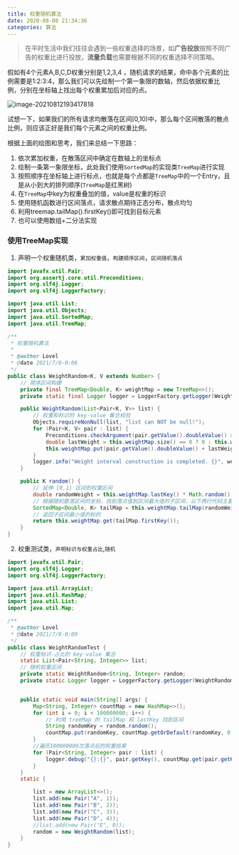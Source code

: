 ```yaml
---
title: 权重随机算法
date: 2020-08-08 21:34:36
categories: 算法
---
```

>   在平时生活中我们往往会遇到一些权重选择的场景，如**广告投放**按照不同广告的权重比进行投放，**流量负载**也需要根据不同的权重选择不同策略。

假如有4个元素A,B,C,D权重分别是1,2,3,4 ，随机请求的结果，命中各个元素的比例需要是1:2:3:4，那么我们可以先绘制一个第一象限的数轴，然后依据权重比例，分别在坐标轴上找出每个权重累加后对应的点。

![image-20210812193417818](http://images.marcus659.com/typora/weight-section.png)

试想一下，如果我们的所有请求均散落在区间[0,10)中，那么每个区间散落的散点比例，则应该正好是我们每个元素之间的权重比例。

根据上面的绘图和思考，我们来总结一下思路：

1. 依次累加权重，在散落区间中确定在数轴上的坐标点
2. 绘制一条第一象限坐标，此处我们使用`SortedMap`的实现类`TreeMap`进行实现
3. 按照顺序在坐标轴上进行标点，也就是每个点都是`TreeMap`中的一个Entry，且是从小到大的排列顺序(`TreeMap`是红黑树)
4. 在`TreeMap`中key为权重叠加的值，value是权重的标识
5. 使用随机函数进行区间落点，请求散点期待正态分布，散点均匀
6. 利用treemap.tailMap().firstKey()即可找到目标元素
7. 也可以使用数组+二分法实现
<!--more-->
### 使用TreeMap实现

1. 声明一个权重随机类，`累加权重值`，`构建顺序区间`，`区间随机落点`

```java
import javafx.util.Pair;
import org.assertj.core.util.Preconditions;
import org.slf4j.Logger;
import org.slf4j.LoggerFactory;

import java.util.List;
import java.util.Objects;
import java.util.SortedMap;
import java.util.TreeMap;

/**
 * 权重随机算法
 *
 * @author Lovel
 * @date 2021/7/8-0:06
 */
public class WeightRandom<K, V extends Number> {
    // 顺序区间构建
    private final TreeMap<Double, K> weightMap = new TreeMap<>();
    private static final Logger logger = LoggerFactory.getLogger(WeightRandom.class);

    public WeightRandom(List<Pair<K, V>> list) {
        // 权重和标识的 key-value 集合校验
        Objects.requireNonNull(list, "list can NOT be null!");
        for (Pair<K, V> pair : list) {
            Preconditions.checkArgument(pair.getValue().doubleValue() > 0, String.format("非法权重值：pair=%s", pair));
            double lastWeight = this.weightMap.size() == 0 ? 0 : this.weightMap.lastKey();// 权重值统一转为double
            this.weightMap.put(pair.getValue().doubleValue() + lastWeight, pair.getKey());// 权重值累加
        }
        logger.info("Weight interval construction is completed. {}", weightMap);
    }

    public K random() {
        // 延伸 [0,1) 区间到权重区间
        double randomWeight = this.weightMap.lastKey() * Math.random();
        // 根据随机散落区间的坐标，找到落点值到区间最大值的子区间，以下两行代码主要利用treemap.tailMap().firstKey()即可找到目标元素
        SortedMap<Double, K> tailMap = this.weightMap.tailMap(randomWeight);
        // 返回子区间最小值的标的
        return this.weightMap.get(tailMap.firstKey());
    }
}
```

2. 权重测试类，`声明标识与权重占比`,`随机`

```java
import javafx.util.Pair;
import org.slf4j.Logger;
import org.slf4j.LoggerFactory;

import java.util.ArrayList;
import java.util.HashMap;
import java.util.List;
import java.util.Map;

/**
 * @author Lovel
 * @date 2021/7/8-0:09
 */
public class WeightRandomTest {
    // 权重标识-占比的 key-value 集合
    static List<Pair<String, Integer>> list;
    // 随机权重区间
    private static WeightRandom<String, Integer> random;
    private static Logger logger = LoggerFactory.getLogger(WeightRandomTest.class);


    public static void main(String[] args) {
        Map<String, Integer> countMap = new HashMap<>();
        for (int i = 0; i < 100000000; i++) {
            // 利用 treeMap 的 tailMap 和 lastKey 找到区间
            String randomKey = random.random();
            countMap.put(randomKey, countMap.getOrDefault(randomKey, 0) + 1);
        }
        //遍历100000000次落点后的权重结果
        for (Pair<String, Integer> pair : list) {
            logger.debug("{}:{}", pair.getKey(), countMap.get(pair.getKey()));
        }
    }
    static {

        list = new ArrayList<>();
        list.add(new Pair("A", 1));
        list.add(new Pair("B", 2));
        list.add(new Pair("C", 3));
        list.add(new Pair("D", 4));
        //list.add(new Pair("E", 0));
        random = new WeightRandom(list);
    }
}

```
